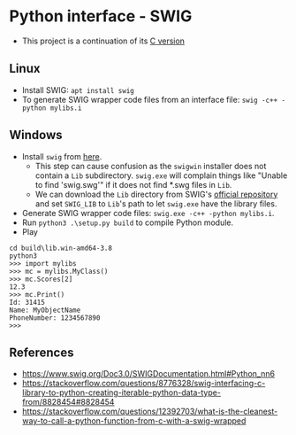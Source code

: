 # Python interface - SWIG

* This project is a continuation of its [C version](../../../c/04_poc/04_python-interface/3_calling-c-from-python-swig/)

## Linux

* Install SWIG: `apt install swig`
* To generate SWIG wrapper code files from an interface file:
`swig -c++ -python mylibs.i`

## Windows

* Install `swig` from [here](https://www.swig.org/download.html).
    * This step can cause confusion as the `swigwin` installer
     does not contain a `Lib` subdirectory. `swig.exe` will complain things
     like "Unable to find 'swig.swg'" if it does not find *.swg files in `Lib`.
    * We can download the `Lib` directory from SWIG's
    [official repository](https://github.com/swig/swig/tree/master/Lib)
    and set `SWIG_LIB` to `Lib`'s path to let `swig.exe` have the library files.
* Generate SWIG wrapper code files: `swig.exe -c++ -python mylibs.i`.
* Run `python3 .\setup.py build` to compile Python module.
* Play
```
cd build\lib.win-amd64-3.8
python3
>>> import mylibs
>>> mc = mylibs.MyClass()
>>> mc.Scores[2]
12.3
>>> mc.Print()
Id: 31415
Name: MyObjectName
PhoneNumber: 1234567890
>>>
```

## References

* https://www.swig.org/Doc3.0/SWIGDocumentation.html#Python_nn6
* https://stackoverflow.com/questions/8776328/swig-interfacing-c-library-to-python-creating-iterable-python-data-type-from/8828454#8828454
* https://stackoverflow.com/questions/12392703/what-is-the-cleanest-way-to-call-a-python-function-from-c-with-a-swig-wrapped
